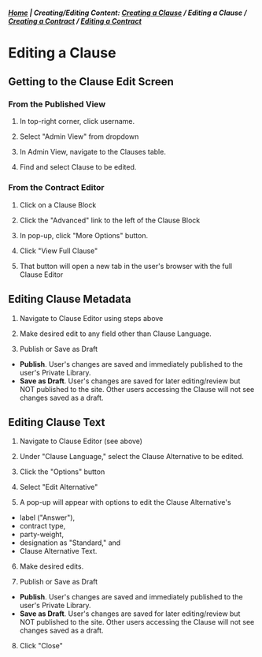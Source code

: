 ##### [Home](README.md) | **Creating/Editing Content:** [Creating a Clause](Create_Clause.md) / Editing a Clause / [Creating a Contract](Create_Contract.md) / [Editing a Contract](Edit_Contract.md)

# Editing a Clause

## Getting to the Clause Edit Screen

### From the Published View

1. In top-right corner, click username.

2. Select "Admin View" from dropdown

3. In Admin View, navigate to the Clauses table.

4. Find and select Clause to be edited.

### From the Contract Editor

1. Click on a Clause Block

2. Click the "Advanced" link to the left of the Clause Block

3. In pop-up, click "More Options" button.

4. Click "View Full Clause"

5. That button will open a new tab in the user's browser with the full Clause Editor

## Editing Clause Metadata

1. Navigate to Clause Editor using steps above

2. Make desired edit to any field other than Clause Language.

3. Publish or Save as Draft
  * **Publish**. User's changes are saved and immediately published to the user's Private Library.
  * **Save as Draft**. User's changes are saved for later editing/review but NOT published to the site. Other users accessing the Clause will not see changes saved as a draft.

## Editing Clause Text

1. Navigate to Clause Editor (see above)

2. Under "Clause Language," select the Clause Alternative to be edited.

3. Click the "Options" button

4. Select "Edit Alternative"

5. A pop-up will appear with options to edit the Clause Alternative's 
  * label ("Answer"), 
  * contract type, 
  * party-weight, 
  * designation as "Standard," and
  * Clause Alternative Text.

6. Make desired edits.

7. Publish or Save as Draft
  * **Publish**. User's changes are saved and immediately published to the user's Private Library.
  * **Save as Draft**. User's changes are saved for later editing/review but NOT published to the site. Other users accessing the Clause will not see changes saved as a draft.

8. Click "Close"
